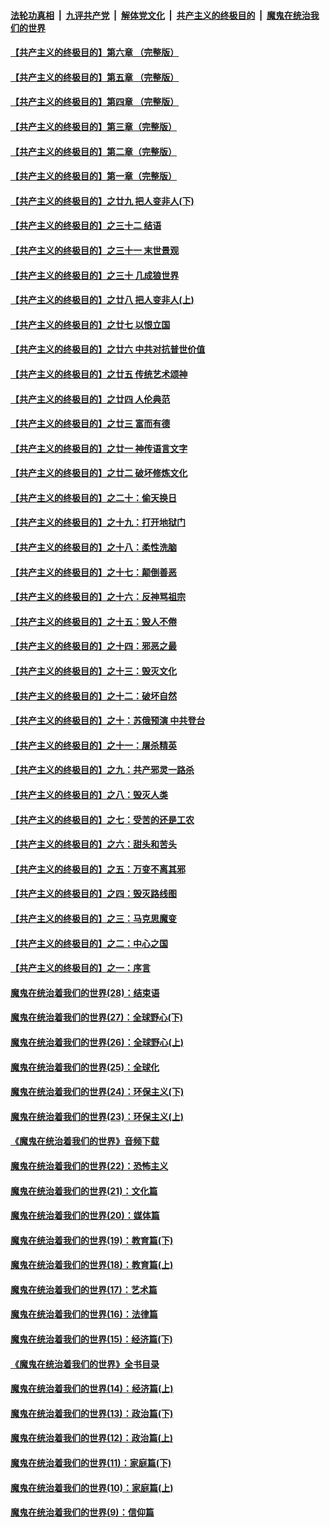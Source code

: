 ####  [法轮功真相](../../../../basic/blob/master/README.md?t=02130102) &nbsp;|&nbsp; [九评共产党](../../../../9ping.md/blob/master/README.md?t=02130102) &nbsp;|&nbsp; [解体党文化](../../../../jtdwh.md/blob/master/README.md?t=02130102)  &nbsp;|&nbsp; [共产主义的终极目的](../../../../gczydzjmd.md/blob/master/README.md?t=02130102) &nbsp;|&nbsp; [魔鬼在统治我们的世界](../../../../mgztzwmdsj.md/blob/master/README.md?t=02130102) 

#### [【共产主义的终极目的】第六章 （完整版）](../pages/nsc422/n11428913.md?t=02130102) 

#### [【共产主义的终极目的】第五章 （完整版）](../pages/nsc422/n11428912.md?t=02130102) 

#### [【共产主义的终极目的】第四章 （完整版）](../pages/nsc422/n11428907.md?t=02130102) 

#### [【共产主义的终极目的】第三章（完整版）](../pages/nsc422/n11428848.md?t=02130102) 

#### [【共产主义的终极目的】第二章（完整版）](../pages/nsc422/n11428831.md?t=02130102) 

#### [【共产主义的终极目的】第一章（完整版）](../pages/nsc422/n11417651.md?t=02130102) 

#### [【共产主义的终极目的】之廿九 把人变非人(下)](../pages/nsc422/n11344140.md?t=02130102) 

#### [【共产主义的终极目的】之三十二 结语](../pages/nsc422/n11360535.md?t=02130102) 

#### [【共产主义的终极目的】之三十一 末世景观](../pages/nsc422/n11351129.md?t=02130102) 

#### [【共产主义的终极目的】之三十 几成狼世界](../pages/nsc422/n11348280.md?t=02130102) 

#### [【共产主义的终极目的】之廿八 把人变非人(上)](../pages/nsc422/n11340492.md?t=02130102) 

#### [【共产主义的终极目的】之廿七 以恨立国](../pages/nsc422/n11336944.md?t=02130102) 

#### [【共产主义的终极目的】之廿六 中共对抗普世价值](../pages/nsc422/n11324785.md?t=02130102) 

#### [【共产主义的终极目的】之廿五 传统艺术颂神](../pages/nsc422/n11296396.md?t=02130102) 

#### [【共产主义的终极目的】之廿四 人伦典范](../pages/nsc422/n11296397.md?t=02130102) 

#### [【共产主义的终极目的】之廿三 富而有德](../pages/nsc422/n11283598.md?t=02130102) 

#### [【共产主义的终极目的】之廿一 神传语言文字](../pages/nsc422/n11263265.md?t=02130102) 

#### [【共产主义的终极目的】之廿二 破坏修炼文化](../pages/nsc422/n11245728.md?t=02130102) 

#### [【共产主义的终极目的】之二十：偷天换日](../pages/nsc422/n11238846.md?t=02130102) 

#### [【共产主义的终极目的】之十九：打开地狱门](../pages/nsc422/n11206376.md?t=02130102) 

#### [【共产主义的终极目的】之十八：柔性洗脑](../pages/nsc422/n11199994.md?t=02130102) 

#### [【共产主义的终极目的】之十七：颠倒善恶](../pages/nsc422/n11179782.md?t=02130102) 

#### [【共产主义的终极目的】之十六：反神骂祖宗](../pages/nsc422/n11166798.md?t=02130102) 

#### [【共产主义的终极目的】之十五：毁人不倦](../pages/nsc422/n11166792.md?t=02130102) 

#### [【共产主义的终极目的】之十四：邪恶之最](../pages/nsc422/n11150249.md?t=02130102) 

#### [【共产主义的终极目的】之十三：毁灭文化](../pages/nsc422/n11135227.md?t=02130102) 

#### [【共产主义的终极目的】之十二：破坏自然](../pages/nsc422/n11135214.md?t=02130102) 

#### [【共产主义的终极目的】之十：苏俄预演 中共登台](../pages/nsc422/n11118424.md?t=02130102) 

#### [【共产主义的终极目的】之十一：屠杀精英](../pages/nsc422/n11118442.md?t=02130102) 

#### [【共产主义的终极目的】之九：共产邪灵一路杀](../pages/nsc422/n11114139.md?t=02130102) 

#### [【共产主义的终极目的】之八：毁灭人类](../pages/nsc422/n11108503.md?t=02130102) 

#### [【共产主义的终极目的】之七：受苦的还是工农](../pages/nsc422/n11101809.md?t=02130102) 

#### [【共产主义的终极目的】之六：甜头和苦头](../pages/nsc422/n11096971.md?t=02130102) 

#### [【共产主义的终极目的】之五：万变不离其邪](../pages/nsc422/n11091285.md?t=02130102) 

#### [【共产主义的终极目的】之四：毁灭路线图](../pages/nsc422/n11086284.md?t=02130102) 

#### [【共产主义的终极目的】之三：马克思魔变](../pages/nsc422/n11061941.md?t=02130102) 

#### [【共产主义的终极目的】之二：中心之国](../pages/nsc422/n11047728.md?t=02130102) 

#### [【共产主义的终极目的】之一：序言](../pages/nsc422/n11086077.md?t=02130102) 

#### [魔鬼在统治着我们的世界(28)：结束语](../pages/nsc422/n10936246.md?t=02130102) 

#### [魔鬼在统治着我们的世界(27)：全球野心(下)](../pages/nsc422/n10928319.md?t=02130102) 

#### [魔鬼在统治着我们的世界(26)：全球野心(上)](../pages/nsc422/n10900318.md?t=02130102) 

#### [魔鬼在统治着我们的世界(25)：全球化](../pages/nsc422/n10788205.md?t=02130102) 

#### [魔鬼在统治着我们的世界(24)：环保主义(下)](../pages/nsc422/n10695307.md?t=02130102) 

#### [魔鬼在统治着我们的世界(23)：环保主义(上)](../pages/nsc422/n10688613.md?t=02130102) 

#### [《魔鬼在统治着我们的世界》音频下载](../pages/nsc422/n10635553.md?t=02130102) 

#### [魔鬼在统治着我们的世界(22)：恐怖主义](../pages/nsc422/n10614727.md?t=02130102) 

#### [魔鬼在统治着我们的世界(21)：文化篇](../pages/nsc422/n10597706.md?t=02130102) 

#### [魔鬼在统治着我们的世界(20)：媒体篇](../pages/nsc422/n10586579.md?t=02130102) 

#### [魔鬼在统治着我们的世界(19)：教育篇(下)](../pages/nsc422/n10564808.md?t=02130102) 

#### [魔鬼在统治着我们的世界(18)：教育篇(上)](../pages/nsc422/n10526970.md?t=02130102) 

#### [魔鬼在统治着我们的世界(17)：艺术篇](../pages/nsc422/n10499093.md?t=02130102) 

#### [魔鬼在统治着我们的世界(16)：法律篇](../pages/nsc422/n10485969.md?t=02130102) 

#### [魔鬼在统治着我们的世界(15)：经济篇(下)](../pages/nsc422/n10469975.md?t=02130102) 

#### [《魔鬼在统治着我们的世界》全书目录](../pages/nsc422/n10464261.md?t=02130102) 

#### [魔鬼在统治着我们的世界(14)：经济篇(上)](../pages/nsc422/n10457370.md?t=02130102) 

#### [魔鬼在统治着我们的世界(13)：政治篇(下)](../pages/nsc422/n10448270.md?t=02130102) 

#### [魔鬼在统治着我们的世界(12)：政治篇(上)](../pages/nsc422/n10444576.md?t=02130102) 

#### [魔鬼在统治着我们的世界(11)：家庭篇(下)](../pages/nsc422/n10440961.md?t=02130102) 

#### [魔鬼在统治着我们的世界(10)：家庭篇(上)](../pages/nsc422/n10435448.md?t=02130102) 

#### [魔鬼在统治着我们的世界(9)：信仰篇](../pages/nsc422/n10432159.md?t=02130102) 

